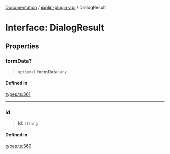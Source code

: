 [Documentation](../../packages.md) / [joplin-plugin-api](../index.md) / DialogResult

# Interface: DialogResult

## Properties

### formData?

> `optional` **formData**: `any`

#### Defined in

[types.ts:361](https://github.com/rxliuli/joplin-utils/blob/485409801cf7c952cfefe9e29020115fe6abec36/packages/joplin-plugin-api/src/types.ts#L361)

---

### id

> **id**: `string`

#### Defined in

[types.ts:360](https://github.com/rxliuli/joplin-utils/blob/485409801cf7c952cfefe9e29020115fe6abec36/packages/joplin-plugin-api/src/types.ts#L360)
